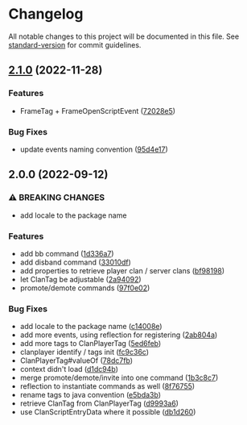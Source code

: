 # Changelog

All notable changes to this project will be documented in this file. See [standard-version](https://github.com/conventional-changelog/standard-version) for commit guidelines.

## [2.1.0](https://github.com/Tomut0/SCDenizenBridge/compare/v2.0.0...v2.1.0) (2022-11-28)


### Features

* FrameTag + FrameOpenScriptEvent ([72028e5](https://github.com/Tomut0/SCDenizenBridge/commit/72028e53765b59624550afb4c98afa00946aaf07))


### Bug Fixes

* update events naming convention ([95d4e17](https://github.com/Tomut0/SCDenizenBridge/commit/95d4e1737cbb255e93f34d30ede3f3f5dd2bc445))

## 2.0.0 (2022-09-12)


### ⚠ BREAKING CHANGES

* add locale to the package name

### Features

* add bb command ([1d336a7](https://github.com/Tomut0/SCDenizenBridge/commit/1d336a7523770505b0b9da5a5756dbacace60222))
* add disband command ([33010df](https://github.com/Tomut0/SCDenizenBridge/commit/33010dff2dfa75d04030ec4357a213db92cbe86e))
* add properties to retrieve player clan / server clans ([bf98198](https://github.com/Tomut0/SCDenizenBridge/commit/bf98198a8a56a4a83bc5cfc3cf5b46b37d4de93f))
* let ClanTag be adjustable ([2a94092](https://github.com/Tomut0/SCDenizenBridge/commit/2a94092b4f75edf8e3cff5cc5ff27298d3af9c8c))
* promote/demote commands ([97f0e02](https://github.com/Tomut0/SCDenizenBridge/commit/97f0e020dea2cdddd17d2f9dc51020473f53de71))


### Bug Fixes

* add locale to the package name ([c14008e](https://github.com/Tomut0/SCDenizenBridge/commit/c14008e1fb6edfc7830daf6e09a69fed7c857d15))
* add more events, using reflection for registering ([2ab804a](https://github.com/Tomut0/SCDenizenBridge/commit/2ab804aa899635dc360f3660ad04083299d1ee95))
* add more tags to ClanPlayerTag ([5ed6feb](https://github.com/Tomut0/SCDenizenBridge/commit/5ed6feb3a916bd303cad68d45170613b68957951))
* clanplayer identify / tags init ([fc9c36c](https://github.com/Tomut0/SCDenizenBridge/commit/fc9c36c896cba7fd32b444f311bcd3829aeefa10))
* ClanPlayerTag#valueOf ([78dc7fb](https://github.com/Tomut0/SCDenizenBridge/commit/78dc7fb5aa187aa17dbc545f18217bb182ed16a6))
* context didn't load ([d1dc94b](https://github.com/Tomut0/SCDenizenBridge/commit/d1dc94bdc11d99de5207c6461ec01a44bb68ccee))
* merge promote/demote/invite into one command ([1b3c8c7](https://github.com/Tomut0/SCDenizenBridge/commit/1b3c8c7149a3ea00bbd338a3673afed911bc2981))
* reflection to instantiate commands as well ([8f76755](https://github.com/Tomut0/SCDenizenBridge/commit/8f767559768f2832a279c443609ae19feb7ccdcb))
* rename tags to java convention ([e5bda3b](https://github.com/Tomut0/SCDenizenBridge/commit/e5bda3b9260609e405ddea8bd2edcecfcd4fa5dc))
* retrieve ClanTag from ClanPlayerTag ([d9993a6](https://github.com/Tomut0/SCDenizenBridge/commit/d9993a6e8d1263130581fd83b291b6e40240f6e1))
* use ClanScriptEntryData where it possible ([db1d260](https://github.com/Tomut0/SCDenizenBridge/commit/db1d26090e3d36d36dda8d747523d3d73c4dce81))
